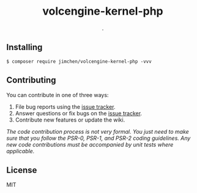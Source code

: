<h1 align="center"> volcengine-kernel-php </h1>

<p align="center"> .</p>


## Installing

```shell
$ composer require jimchen/volcengine-kernel-php -vvv
```

## Contributing

You can contribute in one of three ways:

1. File bug reports using the [issue tracker](https://github.com/JimChenWYU/volcengine-kernel-php/issues).
2. Answer questions or fix bugs on the [issue tracker](https://github.com/JimChenWYU/volcengine-kernel-php/issues).
3. Contribute new features or update the wiki.

_The code contribution process is not very formal. You just need to make sure that you follow the PSR-0, PSR-1, and PSR-2 coding guidelines. Any new code contributions must be accompanied by unit tests where applicable._

## License

MIT